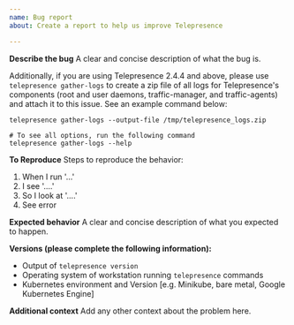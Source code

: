 ```yaml
---
name: Bug report
about: Create a report to help us improve Telepresence

---
```


**Describe the bug**
A clear and concise description of what the bug is.

Additionally, if you are using Telepresence 2.4.4 and above, please use
`telepresence gather-logs` to create a zip file of all logs for Telepresence's
components (root and user daemons, traffic-manager, and traffic-agents) and
attach it to this issue. See an example command below:
```
telepresence gather-logs --output-file /tmp/telepresence_logs.zip

# To see all options, run the following command
telepresence gather-logs --help
```


**To Reproduce**
Steps to reproduce the behavior:
1. When I run '...'
2. I see '....'
3. So I look at '....'
4. See error

**Expected behavior**
A clear and concise description of what you expected to happen.

**Versions (please complete the following information):**
 - Output of `telepresence version`
 - Operating system of workstation running `telepresence` commands
 - Kubernetes environment and Version [e.g. Minikube, bare metal, Google Kubernetes Engine]

**Additional context**
Add any other context about the problem here.
